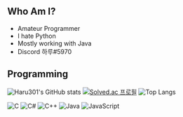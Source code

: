 ## Who Am I?
- Amateur Programmer
- I hate Python
- Mostly working with Java
- Discord 하루#5970

## Programming
![Haru301's GitHub stats](https://github-readme-stats.vercel.app/api?username=haruww&count_private=true&show_icons=true)
[![Solved.ac
프로필](http://mazassumnida.wtf/api/v2/generate_badge?boj=haruww)](https://solved.ac/haruww)
![Top Langs](https://github-readme-stats.vercel.app/api/top-langs/?username=haruww&layout=compact)

![C](https://img.shields.io/badge/c-%2300599C.svg?style=for-the-badge&logo=c&logoColor=white)
![C#](https://img.shields.io/badge/c%23-%23239120.svg?style=for-the-badge&logo=c-sharp&logoColor=white)
![C++](https://img.shields.io/badge/c++-%2300599C.svg?style=for-the-badge&logo=c%2B%2B&logoColor=white)
![Java](https://img.shields.io/badge/java-%23ED8B00.svg?style=for-the-badge&logo=java&logoColor=white)
![JavaScript](https://img.shields.io/badge/javascript-%23323330.svg?style=for-the-badge&logo=javascript&logoColor=%23F7DF1E)
